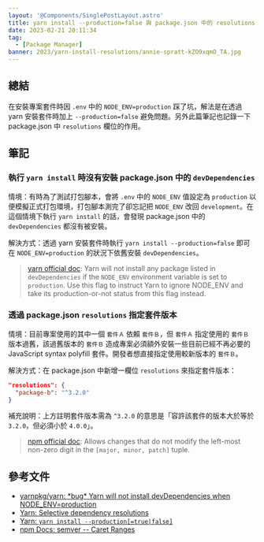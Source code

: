 ```yaml
---
layout: '@Components/SinglePostLayout.astro'
title: yarn install --production=false 與 package.json 中的 resolutions
date: 2023-02-21 20:11:34
tag:
  - [Package Manager]
banner: 2023/yarn-install-resolutions/annie-spratt-kZO9xqmO_TA.jpg
---
```


## 總結

在安裝專案套件時因 `.env` 中的 `NODE_ENV=production` 踩了坑，解法是在透過 yarn 安裝套件時加上 `--production=false` 避免問題。另外此篇筆記也記錄一下 package.json 中 `resolutions` 欄位的作用。

## 筆記

### 執行 `yarn install` 時沒有安裝 package.json 中的 `devDependencies`

情境：有時為了測試打包腳本，會將 `.env` 中的 `NODE_ENV` 值設定為 `production` 以便模擬正式打包環境，打包腳本測完了卻忘記把 `NODE_ENV` 改回 `development`。在這個情境下執行 `yarn install` 的話，會發現 package.json 中的 `devDependencies` 都沒有被安裝。

解決方式：透過 yarn 安裝套件時執行 `yarn install --production=false` 即可在 `NODE_ENV=production` 的狀況下依舊安裝 `devDependencies`。

> [yarn official doc](https://classic.yarnpkg.com/en/docs/cli/install#toc-yarn-install-production-true-false): Yarn will not install any package listed in `devDependencies` if the `NODE_ENV` environment variable is set to `production`. Use this flag to instruct Yarn to ignore NODE_ENV and take its production-or-not status from this flag instead.

### 透過 package.json `resolutions` 指定套件版本

情境：目前專案使用的其中一個 `套件Ａ` 依賴 `套件Ｂ`，但 `套件Ａ` 指定使用的 `套件Ｂ` 版本過舊，該過舊版本的 `套件Ｂ` 造成專案必須額外安裝一些目前已經不再必要的 JavaScript syntax polyfill 套件。開發者想直接指定使用較新版本的 `套件Ｂ`。

解決方式：在 package.json 中新增一欄位 `resolutions` 來指定套件版本：

```json
"resolutions": {
  "package-b": "^3.2.0"
}
```

補充說明：上方註明套件版本需為 `^3.2.0` 的意思是「容許該套件的版本大於等於 `3.2.0`，但必須小於 `4.0.0`」。

> [npm official doc](https://docs.npmjs.com/cli/v6/using-npm/semver#caret-ranges-123-025-004): Allows changes that do not modify the left-most non-zero digit in the `[major, minor, patch]` tuple.

## 參考文件

- [yarnpkg/yarn: \*bug\* Yarn will not install devDependencies when NODE_ENV=production](https://github.com/yarnpkg/yarn/issues/2739)
- [Yarn: Selective dependency resolutions](https://classic.yarnpkg.com/en/docs/selective-version-resolutions/)
- [Yarn: `yarn install --production[=true|false]`](https://classic.yarnpkg.com/en/docs/cli/install#toc-yarn-install-production-true-false)
- [npm Docs: semver -- Caret Ranges](https://docs.npmjs.com/cli/v6/using-npm/semver#caret-ranges-123-025-004)

